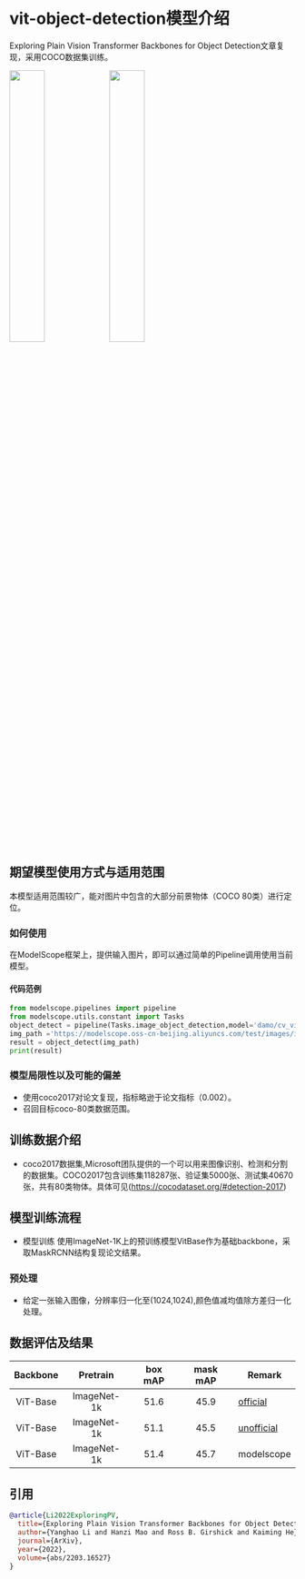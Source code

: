 
# vit-object-detection模型介绍
Exploring Plain Vision Transformer Backbones for Object Detection文章复现，采用COCO数据集训练。

<img src=resources/test_object_1_rst.jpg width=35% /><img src=resources/test_object_2_rst.jpg width=35% />
## 期望模型使用方式与适用范围
本模型适用范围较广，能对图片中包含的大部分前景物体（COCO 80类）进行定位。
### 如何使用
在ModelScope框架上，提供输入图片，即可以通过简单的Pipeline调用使用当前模型。
#### 代码范例
```python
from modelscope.pipelines import pipeline
from modelscope.utils.constant import Tasks
object_detect = pipeline(Tasks.image_object_detection,model='damo/cv_vit_object-detection_coco')
img_path ='https://modelscope.oss-cn-beijing.aliyuncs.com/test/images/image_detection.jpg'
result = object_detect(img_path)
print(result)
```
### 模型局限性以及可能的偏差
- 使用coco2017对论文复现，指标略逊于论文指标（0.002）。
- 召回目标coco-80类数据范围。
## 训练数据介绍
- coco2017数据集,Microsoft团队提供的一个可以用来图像识别、检测和分割的数据集。COCO2017包含训练集118287张、验证集5000张、测试集40670张，共有80类物体。具体可见(https://cocodataset.org/#detection-2017)
## 模型训练流程
- 模型训练
  使用ImageNet-1K上的预训练模型VitBase作为基础backbone，采取MaskRCNN结构复现论文结果。
### 预处理
- 给定一张输入图像，分辨率归一化至(1024,1024),颜色值减均值除方差归一化处理。
## 数据评估及结果
| Backbone |  Pretrain   | box mAP | mask mAP |   Remark   |
|:--------:|:-----------:|:-------:|:--------:| ---------- |
| ViT-Base | ImageNet-1k |  51.6   |   45.9   | [official](https://github.com/facebookresearch/detectron2/tree/main/projects/ViTDet) |
| ViT-Base | ImageNet-1k |  51.1   |   45.5   | [unofficial](https://github.com/ViTAE-Transformer/ViTDet) |  
| ViT-Base | ImageNet-1k |  51.4   |   45.7   | modelscope |
## 引用
```BibTeX
@article{Li2022ExploringPV,
  title={Exploring Plain Vision Transformer Backbones for Object Detection},
  author={Yanghao Li and Hanzi Mao and Ross B. Girshick and Kaiming He},
  journal={ArXiv},
  year={2022},
  volume={abs/2203.16527}
}
```
